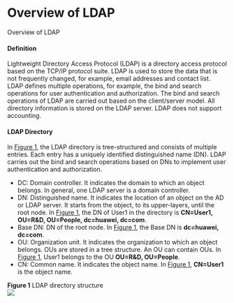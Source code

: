 Overview of LDAP
================

Overview of LDAP

#### Definition

Lightweight Directory Access Protocol (LDAP) is a directory access protocol based on the TCP/IP protocol suite. LDAP is used to store the data that is not frequently changed, for example, email addresses and contact list. LDAP defines multiple operations, for example, the bind and search operations for user authentication and authorization. The bind and search operations of LDAP are carried out based on the client/server model. All directory information is stored on the LDAP server. LDAP does not support accounting.


#### LDAP Directory

In [Figure 1](#EN-US_CONCEPT_0000001513155626__fig_dc_fd_ldap_000101), the LDAP directory is tree-structured and consists of multiple entries. Each entry has a uniquely identified distinguished name (DN). LDAP carries out the bind and search operations based on DNs to implement user authentication and authorization.

* DC: Domain controller. It indicates the domain to which an object belongs. In general, one LDAP server is a domain controller.
* DN: Distinguished name. It indicates the location of an object on the AD or LDAP server. It starts from the object, to its upper-layers, until the root node. In [Figure 1](#EN-US_CONCEPT_0000001513155626__fig_dc_fd_ldap_000101), the DN of User1 in the directory is **CN=User1, OU=R&D, OU=People, dc=huawei, dc=com**.
* Base DN: DN of the root node. In [Figure 1](#EN-US_CONCEPT_0000001513155626__fig_dc_fd_ldap_000101), the Base DN is **dc=huawei, dc=com**.
* OU: Organization unit. It indicates the organization to which an object belongs. OUs are stored in a tree structure. An OU can contain OUs. In [Figure 1](#EN-US_CONCEPT_0000001513155626__fig_dc_fd_ldap_000101), User1 belongs to the OU **OU=R&D, OU=People**.
* CN: Common name. It indicates the object name. In [Figure 1](#EN-US_CONCEPT_0000001513155626__fig_dc_fd_ldap_000101), **CN=User1** is the object name.

**Figure 1** LDAP directory structure  
![](figure/en-us_image_0000001513035774.png)